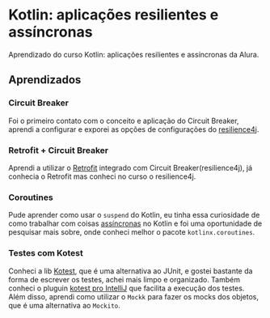 
# Kotlin: aplicações resilientes e assíncronas

Aprendizado do curso Kotlin: aplicações resilientes e assíncronas da Alura.

## Aprendizados

### Circuit Breaker

Foi o primeiro contato com o conceito e aplicação do Circuit Breaker, aprendi a configurar e exporei as opções de configurações do [resilience4j](https://resilience4j.readme.io/docs/getting-started).

### Retrofit + Circuit Breaker

Aprendi a utilizar o [Retrofit](https://square.github.io/retrofit/) integrado com Circuit Breaker(resilience4j), já conhecia o Retrofit mas conheci no curso o resilience4j.

### Coroutines

Pude aprender como usar o `suspend` do Kotlin, eu tinha essa curiosidade de como trabalhar com coisas [assíncronas](https://github.com/Kotlin/kotlinx.coroutines) no Kotlin e foi uma oportunidade de pesquisar mais sobre, onde conheci melhor o pacote `kotlinx.coroutines`.

### Testes com Kotest

Conheci a lib [Kotest](https://kotest.io/), que é uma alternativa ao JUnit, e gostei bastante da forma de escrever os testes, achei mais limpo e organizado. Também conheci o pluguin [kotest pro IntelliJ](https://kotest.io/docs/intellij/intellij-plugin.html) que facilita a execução dos testes. Além disso, aprendi como utilizar o `Mockk` para fazer os mocks dos objetos, que é uma alternativa ao `Mockito`.
